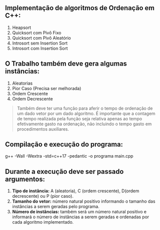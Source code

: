 ## Implementação de algoritmos de Ordenação em C++:
1. Heapsort
2. Quicksort com Pivô Fixo
3. Quicksort com Pivô Aleatório
4. Introsort sem Insertion Sort
5. Introsort com Insertion Sort

## O Trabalho também deve gera algumas instâncias:
1. Aleatorias
2. Pior Caso (Precisa ser melhorada)
3. Ordem Crescente
4. Ordem Decrescente

>Também deve ter uma função para aferir o tempo de ordenação de um dado vetor por um dado algoritmo.
>É importante que a contagem de tempo realizada pela função seja relativa apenas ao tempo efetivamente
>gasto na ordenação, não incluindo o tempo gasto em procedimentos auxiliares.

## Compilação e execução do programa:
g++ -Wall -Wextra -std=c++17 -pedantic -o programa main.cpp

## Durante a execução deve ser passado argumentos:
1. **Tipo de instância:** A (aleatoria), C (ordem crescente), D(ordem decrescente) ou P (pior caso).
2. **Tamanho do vetor:** número natural positivo informando o tamanho das instâncias a serem geradas 
   pelo programa.
3. **Número de instâncias:** também será um número natural positivo e informará o número de instâncias a
   serem geradas e ordenadas por cada algoritmo implementado.
